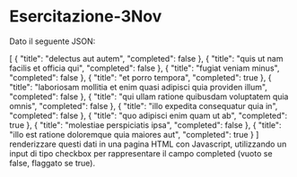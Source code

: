 # Esercitazione-3Nov

Dato il seguente JSON:

[
  {
    "title": "delectus aut autem",
    "completed": false
  },
  {
    "title": "quis ut nam facilis et officia qui",
    "completed": false
  },
  {
    "title": "fugiat veniam minus",
    "completed": false
  },
  {
    "title": "et porro tempora",
    "completed": true
  },
  {
    "title": "laboriosam mollitia et enim quasi adipisci quia providen  illum",
    "completed": false
  },
  {
    "title": "qui ullam ratione quibusdam voluptatem quia omnis",
    "completed": false
  },
  {
    "title": "illo expedita consequatur quia in",
    "completed": false
  },
  {
    "title": "quo adipisci enim quam ut ab",
    "completed": true
  },
  {
    "title": "molestiae perspiciatis ipsa",
    "completed": false
  },
  {
    "title": "illo est ratione doloremque quia maiores aut",
    "completed": true
  }
]
renderizzare questi dati in una pagina HTML con Javascript, utilizzando un input di tipo checkbox per rappresentare il campo completed (vuoto se false, flaggato se true).
